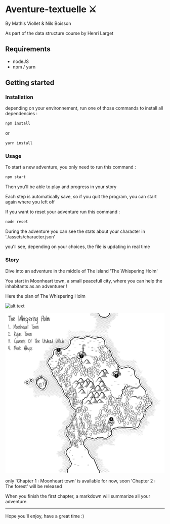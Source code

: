 # Aventure-textuelle ⚔
By Mathis Viollet & Nils Boisson

As part of the data structure course by Henri Larget

## Requirements 

- nodeJS
- npm / yarn

## Getting started

### Installation
depending on your environnement, run one of those commands to install all dependencies :

```bash
npm install
```
or
```bash
yarn install
```

### Usage

To start a new adventure, you only need to run this command :

```bash
npm start
```

Then you'll be able to play and progress in your story

Each step is automatically save, so if you quit the program, you can start again where you left off

If you want to reset your adventure run this command :

```bash
node reset
```

During the adventure you can see the stats about your character in './assets/character.json'

you'll see, depending on your choices, the file is updating in real time

### Story


Dive into an adventure in the middle of The island 'The Whispering Holm'

You start in Moonheart town, a small peacefull city, where you can help the inhabitants as an adventurer !

Here the plan of The Whispering Holm

![alt text](https://github.com/zaynbsn/aventure-textuelle/assets/the-whispering-holm.png?raw=true)

![alt text](./assets/the_whispering_holm.png?raw=true)


only 'Chapter 1 : Moonheart town' is available for now, soon 'Chapter 2 : The forest' will be released

When you finish the first chapter, a markdown will summarize all your adventure.

---

Hope you'll enjoy, have a great time :)